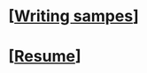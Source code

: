# [[Writing sampes](https://htmlpreview.github.io/?https://github.com/rayajose/writing-samples/blob/main/doc/out/webhelp-all/index.html)]

# [[Resume](https://github.com/rayajose/writing-samples/blob/main/rjose-resume.stw.pdf)]
 
